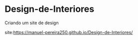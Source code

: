 # Design-de-Interiores
 Criando um site de design

site:https://manuel-pereira250.github.io/Design-de-Interiores/